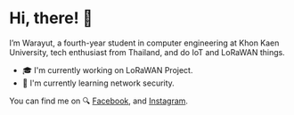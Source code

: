 # Hi, there! 👋

I’m Warayut, a fourth-year student in computer engineering at Khon Kaen University, tech enthusiast from Thailand, and do IoT and LoRaWAN things.

- :mortar_board: I'm currently working on LoRaWAN Project.
- :blue_book: I'm currently learning network security.

You can find me on 🔍 
[Facebook](https://www.facebook.com/warayutpoom/), and [Instagram](https://www.instagram.com/the_auza/).
